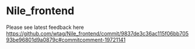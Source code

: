 # Nile_frontend

Please see latest feedback here https://github.com/wtag/Nile_frontend/commit/9837de3c36ac115f06bb70593be96801d9a0879c#commitcomment-19721141 
